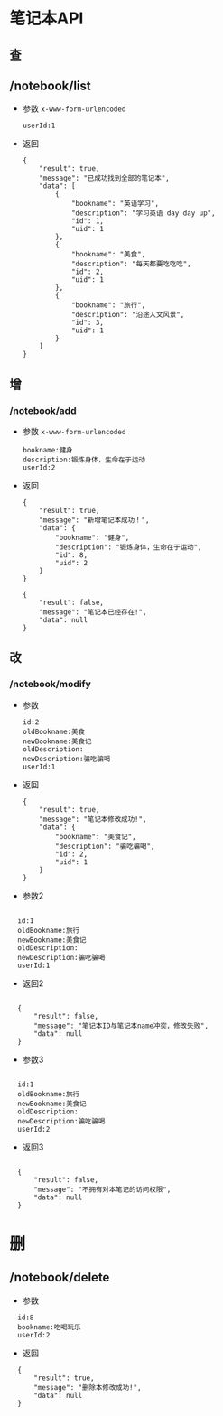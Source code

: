 # 笔记本API

## 查

## /notebook/list

- 参数  `x-www-form-urlencoded`

  ```
  userId:1
  ```

  

- 返回

  ```
  {
      "result": true,
      "message": "已成功找到全部的笔记本",
      "data": [
          {
              "bookname": "英语学习",
              "description": "学习英语 day day up",
              "id": 1,
              "uid": 1
          },
          {
              "bookname": "美食",
              "description": "每天都要吃吃吃",
              "id": 2,
              "uid": 1
          },
          {
              "bookname": "旅行",
              "description": "沿途人文风景",
              "id": 3,
              "uid": 1
          }
      ]
  }
  ```

  



## 增

### /notebook/add

- 参数  `x-www-form-urlencoded`

  ```
  bookname:健身
  description:锻炼身体，生命在于运动
  userId:2
  ```

  

- 返回

  ```
  {
      "result": true,
      "message": "新增笔记本成功！",
      "data": {
          "bookname": "健身",
          "description": "锻炼身体，生命在于运动",
          "id": 8,
          "uid": 2
      }
  }
  
  {
      "result": false,
      "message": "笔记本已经存在!",
      "data": null
  }
  ```



## 改



### /notebook/modify

- 参数

  ```
  id:2
  oldBookname:美食
  newBookname:美食记
  oldDescription:
  newDescription:骗吃骗喝
  userId:1
  ```

- 返回

  ```
  {
      "result": true,
      "message": "笔记本修改成功!",
      "data": {
          "bookname": "美食记",
          "description": "骗吃骗喝",
          "id": 2,
          "uid": 1
      }
  }
  ```




- 参数2

```

  id:1
  oldBookname:旅行
  newBookname:美食记
  oldDescription:
  newDescription:骗吃骗喝
  userId:1

```


- 返回2

```

  {
      "result": false,
      "message": "笔记本ID与笔记本name冲突，修改失败",
      "data": null
  }

```


- 参数3

```

  id:1
  oldBookname:旅行
  newBookname:美食记
  oldDescription:
  newDescription:骗吃骗喝
  userId:2

```


- 返回3

```

  {
      "result": false,
      "message": "不拥有对本笔记的访问权限",
      "data": null
  }

```
  



# 删

## /notebook/delete

- 参数

```
  id:8
  bookname:吃喝玩乐
  userId:2
```

  

- 返回

```
  {
      "result": true,
      "message": "删除本修改成功!",
      "data": null
  }
```

  